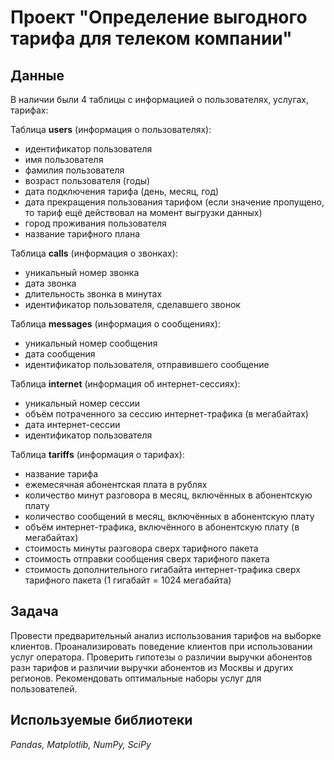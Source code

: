 # Проект "Определение выгодного тарифа для телеком компании"

## Данные

В наличии были 4 таблицы с информацией о пользователях, услугах, тарифах:

Таблица **users** (информация о пользователях):
- идентификатор пользователя
-	имя пользователя
- фамилия пользователя
-	возраст пользователя (годы)
-	дата подключения тарифа (день, месяц, год)
- дата прекращения пользования тарифом (если значение пропущено, то тариф ещё действовал на момент выгрузки данных)
- город проживания пользователя
- название тарифного плана

Таблица **calls** (информация о звонках):
- уникальный номер звонка
- дата звонка
- длительность звонка в минутах
- идентификатор пользователя, сделавшего звонок

Таблица **messages** (информация о сообщениях):
- уникальный номер сообщения
- дата сообщения
- идентификатор пользователя, отправившего сообщение

Таблица **internet** (информация об интернет-сессиях):
- уникальный номер сессии
- объём потраченного за сессию интернет-трафика (в мегабайтах)
- дата интернет-сессии
- идентификатор пользователя

Таблица **tariffs** (информация о тарифах):
- название тарифа
- ежемесячная абонентская плата в рублях
- количество минут разговора в месяц, включённых в абонентскую плату
- количество сообщений в месяц, включённых в абонентскую плату
- объём интернет-трафика, включённого в абонентскую плату (в мегабайтах)
- стоимость минуты разговора сверх тарифного пакета 
- стоимость отправки сообщения сверх тарифного пакета
- стоимость дополнительного гигабайта интернет-трафика сверх тарифного пакета (1 гигабайт = 1024 мегабайта)

## Задача

Провести предварительный анализ использования тарифов на выборке клиентов. Проанализировать поведение клиентов при использовании услуг оператора. Проверить гипотезы о различии выручки абонентов разн тарифов и
различии выручки абонентов из Москвы и других регионов. Рекомендовать оптимальные наборы услуг для пользователей.

## Используемые библиотеки
*Pandas, Matplotlib, NumPy, SciPy*
